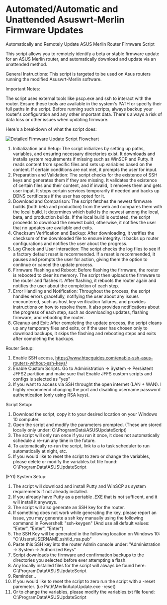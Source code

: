 # Automated/Automatic and Unattended Asuswrt-Merlin Firmware Updates
Automatically and Remotely Update ASUS Merlin Router Firmware Script

This script allows you to remotely identify a beta or stable firmware update for an ASUS Merlin router, and automatically download and update via an unattended method.

General Instructions:
This script is targeted to be used on Asus routers running the modified Asuswrt-Merlin software.

Important Notes:

The script uses external tools like pscp.exe and ssh to interact with the router. Ensure these tools are available in the system's PATH or specify their full paths in the script.
Before running such scripts, always backup your router's configuration and any other important data. There's always a risk of data loss or other issues when updating firmware.

Here's a breakdown of what the script does:

![Detailed Firmware Update Script Flowchart](https://github.com/Firetop/MerlinAutoUpdate/assets/1971404/684572ec-aed2-4a55-a83f-7b10dea112eb)

1. Initialization and Setup:
The script initializes by setting up paths, variables, and ensuring necessary directories exist.
It downloads and installs system requirements if missing such as WinSCP and Putty.
It reads content from specific files and sets up variables based on the content.
If certain conditions are not met, it prompts the user for input.
3. Preparation and Validation:
The script checks for the existence of SSH keys and generates them if they are missing.
It validates the existence of certain files and their content, and if invalid, it removes them and gets user input.
It stops certain services temporarily if needed and backs up DDNS certificates if the user has opted for it.
4. Download and Comparison:
The script fetches the newest firmware builds (both beta and production) from the web and compares them with the local build.
It determines which build is the newest among the local, beta, and production builds.
If the local build is outdated, the script proceeds to download the newest build, otherwise, it notifies the user that no updates are available and exits.
5. Checksum Verification and Backup:
After downloading, it verifies the checksum of the downloaded file to ensure integrity.
It backs up router configurations and notifies the user about the progress.
6. Log Check and User Interaction:
The script checks the log files to see if a factory default reset is recommended.
If a reset is recommended, it pauses and prompts the user for action, giving them the option to continue or cancel the update process.
7. Firmware Flashing and Reboot:
Before flashing the firmware, the router is rebooted to clear its memory.
The script then uploads the firmware to the router and flashes it.
After flashing, it reboots the router again and notifies the user about the completion of each step.
8. Error Handling and Notification:
Throughout the process, the script handles errors gracefully, notifying the user about any issues encountered, such as host key verification failures, and provides instructions on how to resolve them.
It also provides notifications about the progress of each step, such as downloading updates, flashing firmware, and rebooting the router.
9. Cleanup and Exit:
After completing the update process, the script cleans up any temporary files and exits, or if the user has chosen only to download backups, it skips the flashing and rebooting steps and exits after completing the backups.

Router Setup:
1. Enable SSH access, https://www.htpcguides.com/enable-ssh-asus-routers-without-ssh-keys/
2. Enable Custom Scripts. Go to Administration -> System -> Persistent JFFS2 partition and make sure that Enable JFFS custom scripts and configs is selected as "yes"
3. If you want to access via SSH throught the open internet (LAN + WAN). I highly recommend changing the port and disabling username password authentication (only using RSA keys).

Script Setup:
1. Download the script, copy it to your desired location on your Windows 10 computer.
2. Open the script and modify the parameters prompted. (These are stored locally only under: C:\ProgramData\ASUSUpdateScript)
3. The script will only run once if you run it once, it does not automatically schedule a re-run any time in the future.
4. To automatically re-run the script, link to a to task scheduler to run automatically at night, etc.
5. If you would like to reset the script to zero or change the variables, please delete or modify the variables.txt file found: C:\ProgramData\ASUSUpdateScript

(FYI) System Setup:
1. The script will download and install Putty and WinSCP as system requirements if not already installed.
2. If you already have Putty as a portable .EXE that is not sufficent, and it will install it anyways.
3. The script will also generate an SSH key for the router.
4. If something does not work while generating the key, please report an issue, you may generate a ssh key manually using the following command in Powershell: "ssh-keygen" (And use all default values: "Enter", "Enter", "Enter")
5. The SSH Key will be generated in the following location on Windows 10: "C:\Users\USERNAME\.ssh\id_rsa.pub"
6. Paste this SSH key into the router Admin console under: "Administration -> System -> Authorized Keys"
7. Script downloads the firmware and confirmation backups to the directories you selected before ever attempting a flash.
8. Any locally installed files for the script will always be found here: C:\ProgramData\ASUSUpdateScript
9. Reminder...
10. If you would like to reset the script to zero run the script with a -reset paremeter. (i.e Path\MerlinAutoUpdate.exe -reset)
11. Or to change the variables, please modify the variables.txt file found: C:\ProgramData\ASUSUpdateScript
